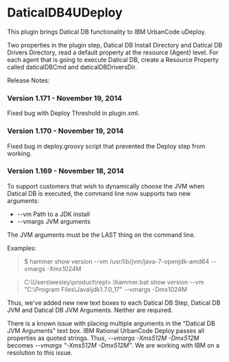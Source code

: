 DaticalDB4UDeploy
=================

This plugin brings Datical DB functionality to IBM UrbanCode uDeploy.

Two properties in the plugin step, Datical DB Install Directory and Datical DB Drivers Directory, read a default property at the resource (Agent) level. For each agent that is going to execute Datical DB, create a Resource Property called daticalDBCmd and daticalDBDriversDir.  

Release Notes:

### Version 1.171 - November 19, 2014

Fixed bug with Deploy Threshold in plugin.xml.

### Version 1.170 - November 19, 2014

Fixed bug in deploy.groovy script that prevented the Deploy step from working.

### Version 1.169 - November 18, 2014

To support customers that wish to dynamically choose the JVM when Datical DB is executed, the command line now supports two new arguments:

 - --vm Path to a JDK install
 - --vmargs JVM arguments

The JVM arguments must be the LAST thing on the command line.

Examples:
> $ hammer show version --vm /usr/lib/jvm/java-7-openjdk-amd64 --vmargs -Xmx1024M

> C:\Users\wesley\product\repl>.\hammer.bat show version --vm "C:\Program Files\Java\jdk1.7.0_17" --vmargs -Dmx1024M

Thus, we've added new new text boxes to each Datical DB Step, Datical DB JVM and Datical DB JVM Arguments. Neither are required.

There is a known issue with placing multiple arguments in the "Datical DB JVM Arguments" text box. IBM Rational UrbanCode Deploy passes all properties as quoted strings. Thus, *--vmargs -Xms512M -Dmx512M* becomes *--vmargs "-Xms512M -Dmx512M"*. We are working with IBM on a resolution to this issue.

